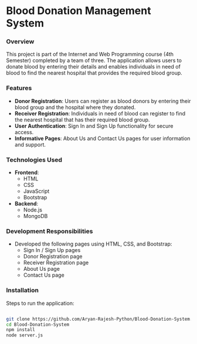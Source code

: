 # Blood Donation Management System

### Overview
This project is part of the Internet and Web Programming course (4th Semester) completed by a team of three. The application allows users to donate blood by entering their details and enables individuals in need of blood to find the nearest hospital that provides the required blood group.

### Features
- **Donor Registration**: Users can register as blood donors by entering their blood group and the hospital where they donated.
- **Receiver Registration**: Individuals in need of blood can register to find the nearest hospital that has their required blood group.
- **User Authentication**: Sign In and Sign Up functionality for secure access.
- **Informative Pages**: About Us and Contact Us pages for user information and support.

### Technologies Used
- **Frontend**: 
  - HTML
  - CSS
  - JavaScript
  - Bootstrap
- **Backend**: 
  - Node.js
  - MongoDB

### Development Responsibilities
- Developed the following pages using HTML, CSS, and Bootstrap:
  - Sign In / Sign Up pages
  - Donor Registration page
  - Receiver Registration page
  - About Us page
  - Contact Us page

### Installation

   Steps to run the application:
   ```bash
   
   git clone https://github.com/Aryan-Rajesh-Python/Blood-Donation-System.git
   cd Blood-Donation-System
   npm install
   node server.js
